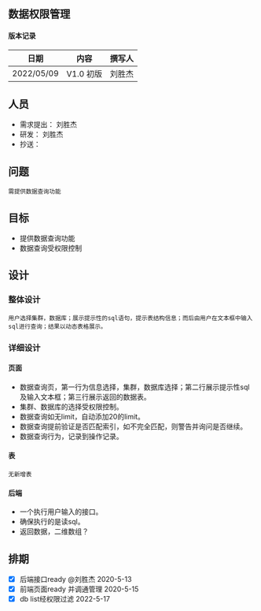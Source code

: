 ## 数据权限管理

#### 版本记录

日期 |内容|撰写人
|---|---|---|
2022/05/09| V1.0 初版| 刘胜杰

## 人员
- 需求提出： 刘胜杰
- 研发： 刘胜杰
- 抄送：

## 问题
    需提供数据查询功能

## 目标
   - 提供数据查询功能
   - 数据查询受权限控制

## 设计

### 整体设计
    用户选择集群，数据库；展示提示性的sql语句，提示表结构信息；而后由用户在文本框中输入sql进行查询；结果以动态表格展示。

### 详细设计

#### 页面
- 数据查询页，第一行为信息选择，集群，数据库选择；第二行展示提示性sql及输入文本框；第三行展示返回的数据表。
- 集群、数据库的选择受权限控制。
- 数据查询如无limit，自动添加20的limit。
- 数据查询提前验证是否匹配索引，如不完全匹配，则警告并询问是否继续。
- 数据查询行为，记录到操作记录。

#### 表
    无新增表

#### 后端
- 一个执行用户输入的接口。
- 确保执行的是读sql。
- 返回数据，二维数组？


## 排期

- [x] 后端接口ready @刘胜杰 2020-5-13 
- [x] 前端页面ready 并调通管理 2020-5-15
- [x] db list经权限过滤 2022-5-17